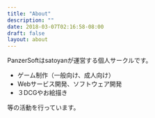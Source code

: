 ```yaml
---
title: "About"
description: ""
date: 2018-03-07T02:16:58-08:00
draft: false
layout: about
---
```


PanzerSoftはsatoyanが運営する個人サークルです。

* ゲーム制作（一般向け、成人向け）
* Webサービス開発、ソフトウェア開発
* ３DCGやお絵描き

等の活動を行っています。


